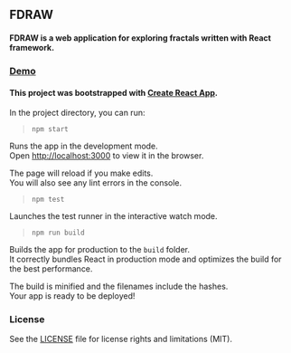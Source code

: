 ## FDRAW

#### FDRAW is a web application for exploring fractals written with React framework.

### [Demo]()

#### This project was bootstrapped with [Create React App](https://github.com/facebookincubator/create-react-app).

In the project directory, you can run:

> `npm start`

Runs the app in the development mode.<br>
Open [http://localhost:3000](http://localhost:3000) to view it in the browser.

The page will reload if you make edits.<br>
You will also see any lint errors in the console.

> `npm test`

Launches the test runner in the interactive watch mode.<br>

> `npm run build`

Builds the app for production to the `build` folder.<br>
It correctly bundles React in production mode and optimizes the build for the best performance.

The build is minified and the filenames include the hashes.<br>
Your app is ready to be deployed!

### License
See the [LICENSE](LICENSE.md) file for license rights and limitations (MIT).
